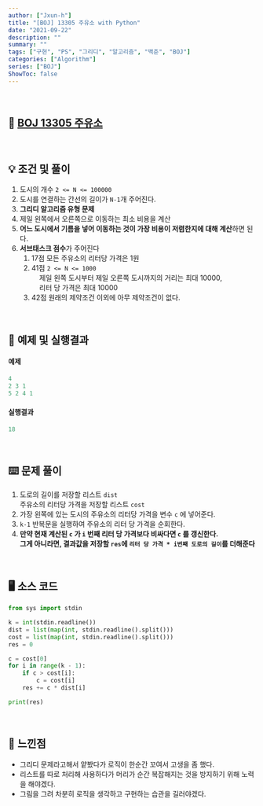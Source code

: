 ```yaml
---
author: ["Jxun-h"]
title: "[BOJ] 13305 주유소 with Python"
date: "2021-09-22"
description: ""
summary: ""
tags: ["구현", "PS", "그리디", "알고리즘", "백준", "BOJ"]
categories: ["Algorithm"]
series: ["BOJ"]
ShowToc: false
---
```


<br>

## 📌 <a href="https://www.acmicpc.net/problem/13305" target="_blank">BOJ 13305 주유소</a>

<br>

## 💡 조건 및 풀이

1.  도시의 개수 `2 <= N <= 100000`
2.  도시를 연결하는 간선의 길이가 `N-1`개 주어진다.
3.  **그리디 알고리즘 유형 문제**
4.  제일 왼쪽에서 오른쪽으로 이동하는 최소 비용을 계산
5.  **어느 도시에서 기름을 넣어 이동하는 것이 가장 비용이 저렴한지에 대해 계산**하면 된다.
6.  **서브태스크 점수**가 주어진다
    1. 17점 모든 주유소의 리터당 가격은 1원
    2. 41점 `2 <= N <= 1000`  
           제일 왼쪽 도시부터 제일 오른쪽 도시까지의 거리는 최대 10000,  
           리터 당 가격은 최대 10000
    3. 42점 원래의 제약조건 이외에 아무 제약조건이 없다.

<br>

## 🔖 예제 및 실행결과

#### 예제

```python
4
2 3 1
5 2 4 1
```

#### 실행결과

```python
18
```

<br>

## ⌨️ 문제 풀이

1.  도로의 길이를 저장할 리스트 `dist`  
    주유소의 리터당 가격을 저장할 리스트 `cost`
2.  가장 왼쪽에 있는 도시의 주유소의 리터당 가격을 변수 `c` 에 넣어준다.
3.  `k-1` 반복문을 실행하여 주유소의 리터 당 가격을 순회한다.
4.  **만약 현재 계산된 `c` 가 `i` 번째 리터 당 가격보다 비싸다면 `c` 를 갱신한다.**  
    **그게 아니라면, 결과값을 저장할 `res`에 `리터 당 가격 * i번째 도로의 길이`를 더해준다**

<br>

## 🖥 소스 코드

```python
from sys import stdin

k = int(stdin.readline())
dist = list(map(int, stdin.readline().split()))
cost = list(map(int, stdin.readline().split()))
res = 0

c = cost[0]
for i in range(k - 1):
    if c > cost[i]:
        c = cost[i]
    res += c * dist[i]

print(res)
```

<br>

## 💾 느낀점

- 그리디 문제라고해서 얕봤다가 로직이 한순간 꼬여서 고생을 좀 했다.
- 리스트를 따로 처리해 사용하다가 머리가 순간 복잡해지는 것을 방지하기 위해 노력을 해야겠다.
- 그림을 그려 차분히 로직을 생각하고 구현하는 습관을 길러야겠다.
